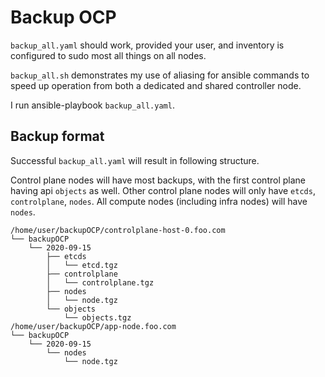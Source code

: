 # Backup OCP

`backup_all.yaml` should work, provided your user, and inventory is configured to sudo most all things on all nodes.

`backup_all.sh` demonstrates my use of aliasing for ansible commands to speed up operation from both a dedicated and shared controller node.

I run ansible-playbook `backup_all.yaml`.

## Backup format
Successful `backup_all.yaml` will result in following structure.

Control plane nodes will have most backups, with the first control plane having api `objects` as well.
Other control plane nodes will only have `etcds`, `controlplane`, `nodes`.
All compute nodes (including infra nodes) will have `nodes`.
```
/home/user/backupOCP/controlplane-host-0.foo.com
└── backupOCP
    └── 2020-09-15
        ├── etcds
        │   └── etcd.tgz
        ├── controlplane
        │   └── controlplane.tgz
        ├── nodes
        │   └── node.tgz
        └── objects
            └── objects.tgz
/home/user/backupOCP/app-node.foo.com
└── backupOCP
    └── 2020-09-15
        └── nodes
            └── node.tgz
```
